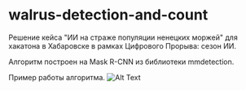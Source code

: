 # walrus-detection-and-count
Решение кейса "ИИ на страже популяции ненецких моржей" для хакатона в Хабаровске в рамках Цифрового Прорыва: сезон ИИ.

Алгоритм построен на Mask R-CNN из библиотеки mmdetection.

Пример работы алгоритма.
![Alt Text](https://github.com/sweetlhare/walrus-detection-and-count/blob/main/morzh.gif)
